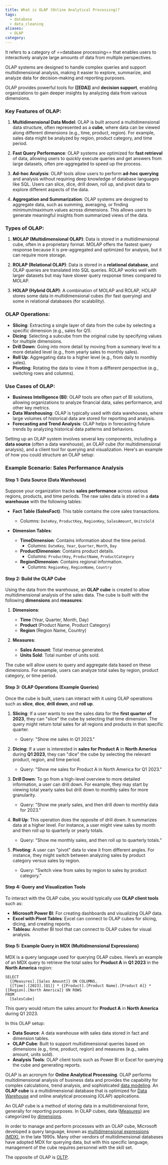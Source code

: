 ```yaml
---
title: What is OLAP (Online Analytical Processing)?
tags:
  - database
  - data_cleaning
aliases:
  - OLAP
category:
---
```

It refers to a category of ==database processing== that enables users to interactively analyze large amounts of data from multiple perspectives. 

OLAP systems are designed to handle complex queries and support multidimensional analysis, making it easier to explore, summarize, and analyze data for decision-making and reporting purposes.

OLAP provides powerful tools for **[[EDA]]** and **decision support**, enabling organizations to gain deeper insights by analyzing data from various dimensions.

### Key Features of OLAP:
1. **Multidimensional Data Model**: OLAP is built around a multidimensional data structure, often represented as a **cube**, where data can be viewed along different dimensions (e.g., time, product, region). For example, sales data might be analyzed by region, product category, and time period.

2. **Fast Query Performance**: OLAP systems are optimized for **fast retrieval** of data, allowing users to quickly execute queries and get answers from large datasets, often pre-aggregated to speed up the process.

3. **Ad-hoc Analysis**: OLAP tools allow users to perform **ad-hoc querying** and analysis without requiring deep knowledge of database languages like SQL. Users can slice, dice, drill down, roll up, and pivot data to explore different aspects of the data.

4. **Aggregation and Summarization**: OLAP systems are designed to aggregate data, such as summing, averaging, or finding minimum/maximum values across dimensions. This allows users to generate meaningful insights from summarized views of the data.

### Types of OLAP:
1. **MOLAP (Multidimensional OLAP)**: Data is stored in a multidimensional cube, often in a proprietary format. MOLAP offers the fastest query response because it is pre-aggregated and optimized for analysis, but it can require more storage.

2. **ROLAP (Relational OLAP)**: Data is stored in a **relational database**, and OLAP queries are translated into SQL queries. ROLAP works well with larger datasets but may have slower query response times compared to MOLAP.

3. **HOLAP (Hybrid OLAP)**: A combination of MOLAP and ROLAP, HOLAP stores some data in multidimensional cubes (for fast querying) and some in relational databases (for scalability).

### OLAP Operations:
- **Slicing**: Extracting a single layer of data from the cube by selecting a specific dimension (e.g., sales for Q1).
- **Dicing**: Selecting a subcube from the original cube by specifying values for multiple dimensions.
- **Drill Down**: Going into more detail by moving from a summary level to a more detailed level (e.g., from yearly sales to monthly sales).
- **Roll Up**: Aggregating data to a higher level (e.g., from daily to monthly sales).
- **Pivoting**: Rotating the data to view it from a different perspective (e.g., switching rows and columns).

### Use Cases of OLAP:
- **Business Intelligence (BI)**: OLAP tools are often part of BI solutions, allowing organizations to analyze financial data, sales performance, and other key metrics.
- **Data Warehousing**: OLAP is typically used with data warehouses, where large volumes of historical data are stored for reporting and analysis.
- **Forecasting and Trend Analysis**: OLAP helps in forecasting future trends by analyzing historical data patterns and behaviors.

Setting up an OLAP system involves several key components, including a **data source** (often a data warehouse), an OLAP cube (for multidimensional analysis), and a client tool for querying and visualization. Here's an example of how you could structure an OLAP setup:

### Example Scenario: Sales Performance Analysis

#### Step 1: Data Source (Data Warehouse)
Suppose your organization tracks **sales performance** across various regions, products, and time periods. The raw sales data is stored in a **data warehouse** with the following tables:

- **Fact Table (SalesFact)**: This table contains the core sales transactions.
  - Columns: `DateKey`, `ProductKey`, `RegionKey`, `SalesAmount`, `UnitsSold`

- **Dimension Tables**:
  - **TimeDimension**: Contains information about the time period.
    - Columns: `DateKey`, `Year`, `Quarter`, `Month`, `Day`
  - **ProductDimension**: Contains product details.
    - Columns: `ProductKey`, `ProductName`, `ProductCategory`
  - **RegionDimension**: Contains regional information.
    - Columns: `RegionKey`, `RegionName`, `Country`

#### Step 2: Build the OLAP Cube
Using the data from the warehouse, an **OLAP cube** is created to allow multidimensional analysis of the sales data. The cube is built with the following **dimensions** and **measures**:

1. **Dimensions**:
   - **Time** (Year, Quarter, Month, Day)
   - **Product** (Product Name, Product Category)
   - **Region** (Region Name, Country)

2. **Measures**:
   - **Sales Amount**: Total revenue generated.
   - **Units Sold**: Total number of units sold.

The cube will allow users to query and aggregate data based on these dimensions. For example, users can analyze total sales by region, product category, or time period.

#### Step 3: OLAP Operations (Example Queries)
Once the cube is built, users can interact with it using OLAP operations such as **slice**, **dice**, **drill down**, and **roll up**.

1. **Slicing**: If a user wants to see the sales data for the **first quarter of 2023**, they can "slice" the cube by selecting that time dimension. The query might return total sales for all regions and products in that specific quarter.

   - Query: "Show me sales in Q1 2023."

2. **Dicing**: If a user is interested in **sales for Product A** in **North America** during **Q1 2023**, they can "dice" the cube by selecting the relevant product, region, and time period.

   - Query: "Show me sales for Product A in North America for Q1 2023."

3. **Drill Down**: To go from a high-level overview to more detailed information, a user can drill down. For example, they may start by viewing total yearly sales but drill down to monthly sales for more granularity.

   - Query: "Show me yearly sales, and then drill down to monthly data for 2023."

4. **Roll Up**: This operation does the opposite of drill down. It summarizes data at a higher level. For instance, a user might view sales by month and then roll up to quarterly or yearly totals.

   - Query: "Show me monthly sales, and then roll up to quarterly totals."

5. **Pivoting**: A user can "pivot" data to view it from different angles. For instance, they might switch between analyzing sales by product category versus sales by region.

   - Query: "Switch view from sales by region to sales by product category."

#### Step 4: Query and Visualization Tools
To interact with the OLAP cube, you would typically use **OLAP client tools** such as:
- **Microsoft Power BI**: For creating dashboards and visualizing OLAP data.
- **Excel with Pivot Tables**: Excel can connect to OLAP cubes for slicing, dicing, and creating reports.
- **Tableau**: Another BI tool that can connect to OLAP cubes for visual analysis.

#### Step 5: Example Query in MDX (Multidimensional Expressions)
MDX is a query language used for querying OLAP cubes. Here’s an example of an MDX query to retrieve the total sales for **Product A** in **Q1 2023** in the **North America** region:

```mdx
SELECT 
  {[Measures].[Sales Amount]} ON COLUMNS, 
  {[Time].[2023].[Q1]} * {[Product].[Product Name].[Product A]} * {[Region].[North America]} ON ROWS
FROM 
  [SalesCube]
```

This query would return the sales amount for **Product A** in **North America** during Q1 2023.

In this OLAP setup:
- **Data Source**: A data warehouse with sales data stored in fact and dimension tables.
- **OLAP Cube**: Built to support multidimensional queries based on dimensions (e.g., time, product, region) and measures (e.g., sales amount, units sold).
- **Analysis Tools**: OLAP client tools such as Power BI or Excel for querying the cube and generating reports.


OLAP is an acronym for **Online Analytical Processing**. OLAP performs multidimensional analysis of business data and provides the capability for complex calculations, trend analysis, and sophisticated [data modeling](term/data%20modeling.md). An **OLAP cube** is a multidimensional database that is optimized for [Data Warehouse](Data%20Warehouse.md) and online analytical processing (OLAP) applications. 

An OLAP cube is a method of storing data in a multidimensional form, generally for reporting purposes. In OLAP cubes, data ([Measures](term/metric.md)) are categorized by [dimensions](dimensions.md). 

In order to manage and perform processes with an OLAP cube, Microsoft developed a query language, known as [multidimensional expressions (MDX)](https://learn.microsoft.com/en-us/analysis-services/multidimensional-models/mdx/), in the late 1990s.  Many other vendors of multidimensional databases have adopted MDX for querying data, but with this specific language, management of the cube requires personnel with the skill set.

The opposite of OLAP is [OLTP](term/oltp%20(online%20transactional%20processing).md). 